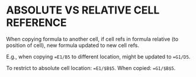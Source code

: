 # ABSOLUTE VS RELATIVE CELL REFERENCE

When copying formula to another cell, if cell refs in formula relative (to position of cell), new formula updated to new cell refs.

E.g., when copying `=E1/B5` to different location, might be updated to `=G1/D5`.

To restrict to absolute cell location: `=E1/$B$5`. When copied: `=G1/$B$5`.
